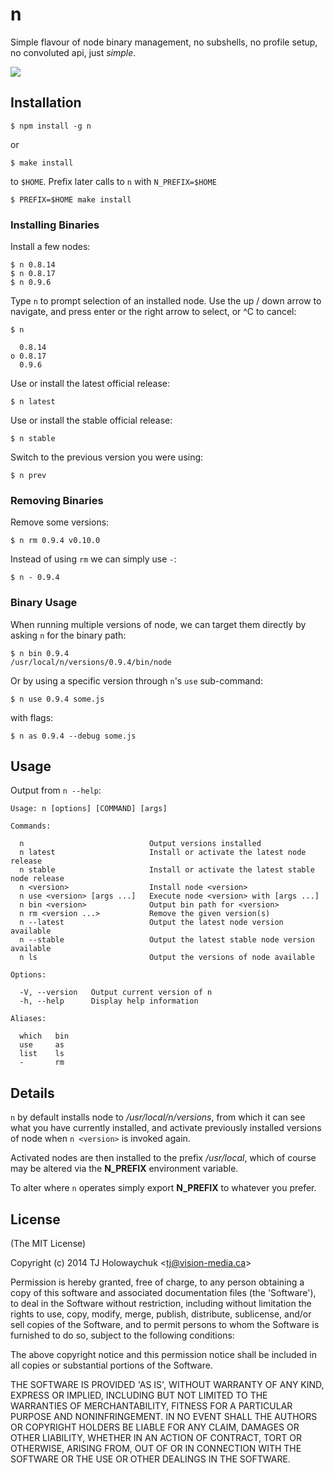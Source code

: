 # n

Simple flavour of node binary management, no subshells, no profile setup, no convoluted api, just _simple_.

 ![](https://i.cloudup.com/59cA8VEDae.gif)

## Installation

    $ npm install -g n

or

    $ make install
    
to `$HOME`. Prefix later calls to `n` with `N_PREFIX=$HOME`

    $ PREFIX=$HOME make install

### Installing Binaries

Install a few nodes:

    $ n 0.8.14
    $ n 0.8.17
    $ n 0.9.6

Type `n` to prompt selection of an installed node. Use the up /
down arrow to navigate, and press enter or the right arrow to
select, or ^C to cancel:

    $ n

      0.8.14
    ο 0.8.17
      0.9.6

Use or install the latest official release:

    $ n latest

Use or install the stable official release:

    $ n stable

Switch to the previous version you were using:

    $ n prev

### Removing Binaries

Remove some versions:

    $ n rm 0.9.4 v0.10.0

Instead of using `rm` we can simply use `-`:

    $ n - 0.9.4

### Binary Usage

When running multiple versions of node, we can target
them directly by asking `n` for the binary path:

    $ n bin 0.9.4
    /usr/local/n/versions/0.9.4/bin/node

Or by using a specific version through `n`'s `use` sub-command:

    $ n use 0.9.4 some.js

with flags:

    $ n as 0.9.4 --debug some.js

## Usage

 Output from `n --help`:

    Usage: n [options] [COMMAND] [args]

    Commands:

      n                            Output versions installed
      n latest                     Install or activate the latest node release
      n stable                     Install or activate the latest stable node release
      n <version>                  Install node <version>
      n use <version> [args ...]   Execute node <version> with [args ...]
      n bin <version>              Output bin path for <version>
      n rm <version ...>           Remove the given version(s)
      n --latest                   Output the latest node version available
      n --stable                   Output the latest stable node version available
      n ls                         Output the versions of node available

    Options:

      -V, --version   Output current version of n
      -h, --help      Display help information

    Aliases:

      which   bin
      use     as
      list    ls
      -       rm

## Details

 `n` by default installs node to _/usr/local/n/versions_, from
 which it can see what you have currently installed, and activate previously installed versions of node when `n <version>` is invoked again.

 Activated nodes are then installed to the prefix _/usr/local_, which of course may be altered via the __N_PREFIX__ environment variable.

 To alter where `n` operates simply export __N_PREFIX__ to whatever you prefer.

## License

(The MIT License)

Copyright (c) 2014 TJ Holowaychuk &lt;tj@vision-media.ca&gt;

Permission is hereby granted, free of charge, to any person obtaining
a copy of this software and associated documentation files (the
'Software'), to deal in the Software without restriction, including
without limitation the rights to use, copy, modify, merge, publish,
distribute, sublicense, and/or sell copies of the Software, and to
permit persons to whom the Software is furnished to do so, subject to
the following conditions:

The above copyright notice and this permission notice shall be
included in all copies or substantial portions of the Software.

THE SOFTWARE IS PROVIDED 'AS IS', WITHOUT WARRANTY OF ANY KIND,
EXPRESS OR IMPLIED, INCLUDING BUT NOT LIMITED TO THE WARRANTIES OF
MERCHANTABILITY, FITNESS FOR A PARTICULAR PURPOSE AND NONINFRINGEMENT.
IN NO EVENT SHALL THE AUTHORS OR COPYRIGHT HOLDERS BE LIABLE FOR ANY
CLAIM, DAMAGES OR OTHER LIABILITY, WHETHER IN AN ACTION OF CONTRACT,
TORT OR OTHERWISE, ARISING FROM, OUT OF OR IN CONNECTION WITH THE
SOFTWARE OR THE USE OR OTHER DEALINGS IN THE SOFTWARE.
